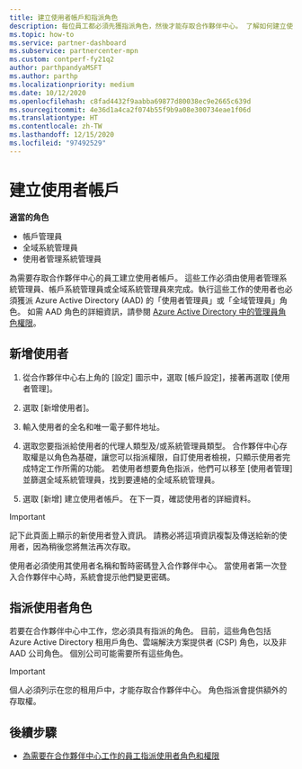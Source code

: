 ```yaml
---
title: 建立使用者帳戶和指派角色
description: 每位員工都必須先獲指派角色，然後才能存取合作夥伴中心。 了解如何建立使用者帳戶、指派角色，以及設定權限。
ms.topic: how-to
ms.service: partner-dashboard
ms.subservice: partnercenter-mpn
ms.custom: contperf-fy21q2
author: parthpandyaMSFT
ms.author: parthp
ms.localizationpriority: medium
ms.date: 10/12/2020
ms.openlocfilehash: c8fad4432f9aabba69877d80038ec9e2665c639d
ms.sourcegitcommit: 4e36d1a4ca2f074b55f9b9a08e300734eae1f06d
ms.translationtype: HT
ms.contentlocale: zh-TW
ms.lasthandoff: 12/15/2020
ms.locfileid: "97492529"
---
```

# <a name="create-user-accounts"></a>建立使用者帳戶  

**適當的角色**

- 帳戶管理員
- 全域系統管理員
- 使用者管理系統管理員

為需要存取合作夥伴中心的員工建立使用者帳戶。 這些工作必須由使用者管理系統管理員、帳戶系統管理員或全域系統管理員來完成。執行這些工作的使用者也必須獲派 Azure Active Directory (AAD) 的「使用者管理員」或「全域管理員」角色。 如需 AAD 角色的詳細資訊，請參閱 [Azure Active Directory 中的管理員角色權限](/azure/active-directory/users-groups-roles/directory-assign-admin-roles)。

## <a name="add-a-new-user"></a>新增使用者

1. 從合作夥伴中心右上角的 [設定] 圖示中，選取 [帳戶設定]，接著再選取 [使用者管理]。

2. 選取 [新增使用者]。

3. 輸入使用者的全名和唯一電子郵件地址。

4. 選取您要指派給使用者的代理人類型及/或系統管理員類型。 合作夥伴中心存取權是以角色為基礎，讓您可以指派權限，自訂使用者檢視，只顯示使用者完成特定工作所需的功能。  若使用者想要角色指派，他們可以移至 [使用者管理] 並篩選全域系統管理員，找到要連絡的全域系統管理員。

5. 選取 [新增] 建立使用者帳戶。 在下一頁，確認使用者的詳細資料。

> [!IMPORTANT]  
> 記下此頁面上顯示的新使用者登入資訊。 請務必將這項資訊複製及傳送給新的使用者，因為稍後您將無法再次存取。 

使用者必須使用其使用者名稱和暫時密碼登入合作夥伴中心。 當使用者第一次登入合作夥伴中心時，系統會提示他們變更密碼。

## <a name="assign-user-roles"></a>指派使用者角色

若要在合作夥伴中心中工作，您必須具有指派的角色。  目前，這些角色包括 Azure Active Directory 租用戶角色、雲端解決方案提供者 (CSP) 角色，以及非 AAD 公司角色。 個別公司可能需要所有這些角色。

>[!Important]
>個人必須列示在您的租用戶中，才能存取合作夥伴中心。 角色指派會提供額外的存取權。

## <a name="next-steps"></a>後續步驟

- [為需要在合作夥伴中心工作的員工指派使用者角色和權限](permissions-overview.md)
